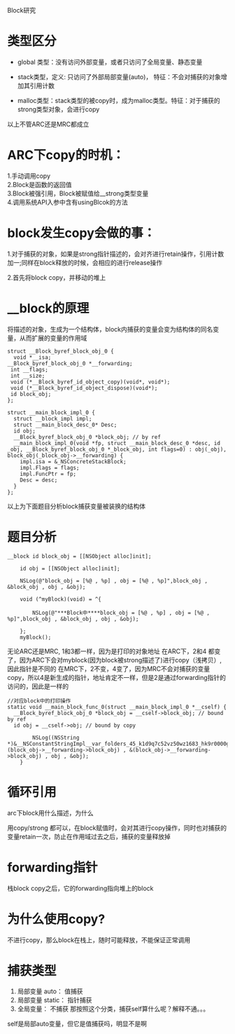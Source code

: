 Block研究

# 类型区分
- global 类型：没有访问外部变量，或者只访问了全局变量、静态变量

- stack类型，定义: 只访问了外部局部变量(auto)， 特征：不会对捕获的对象增加其引用计数

- malloc类型：stack类型的被copy时，成为malloc类型。特征：对于捕获的strong类型对象，会进行copy

以上不管ARC还是MRC都成立

# ARC下copy的时机：
1.手动调用copy\
2.Block是函数的返回值\
3.Block被强引用，Block被赋值给__strong类型变量\
4.调用系统API入参中含有usingBlcok的方法

# block发生copy会做的事：

1.对于捕获的对象，如果是strong指针描述的，会对齐进行retain操作，引用计数加一;同样在block释放的时候，会相应的进行release操作

2.首先将block copy，并移动的堆上

# __block的原理

将描述的对象，生成为一个结构体，block内捕获的变量会变为结构体的同名变量，从而扩展的变量的作用域
```
struct __Block_byref_block_obj_0 {
  void *__isa;
__Block_byref_block_obj_0 *__forwarding;
 int __flags;
 int __size;
 void (*__Block_byref_id_object_copy)(void*, void*);
 void (*__Block_byref_id_object_dispose)(void*);
 id block_obj;
};

struct __main_block_impl_0 {
  struct __block_impl impl;
  struct __main_block_desc_0* Desc;
  id obj;
  __Block_byref_block_obj_0 *block_obj; // by ref
  __main_block_impl_0(void *fp, struct __main_block_desc_0 *desc, id _obj, __Block_byref_block_obj_0 *_block_obj, int flags=0) : obj(_obj), block_obj(_block_obj->__forwarding) {
    impl.isa = &_NSConcreteStackBlock;
    impl.Flags = flags;
    impl.FuncPtr = fp;
    Desc = desc;
  }
};
```
以上为下面题目分析block捕获变量被装换的结构体
# 题目分析
```
__block id block_obj = [[NSObject alloc]init];

    id obj = [[NSObject alloc]init];

    NSLog(@"block_obj = [%@ , %p] , obj = [%@ , %p]",block_obj , &block_obj , obj , &obj);

    void (^myBlock)(void) = ^{

        NSLog(@"***Block中****block_obj = [%@ , %p] , obj = [%@ , %p]",block_obj , &block_obj , obj , &obj);

    };
    myBlock();
```
无论ARC还是MRC, 1和3都一样，因为是打印的对象地址
在ARC下，2和4 都变了，因为ARC下会对myblock(因为block被strong描述了)进行copy（浅拷贝）,因此指针是不同的
在MRC下，2不变，4变了，因为MRC不会对捕获的变量copy，所以4是新生成的指针，地址肯定不一样，但是2是通过forwarding指针的访问的，因此是一样的
```
//对应block中的打印操作
static void __main_block_func_0(struct __main_block_impl_0 *__cself) {
  __Block_byref_block_obj_0 *block_obj = __cself->block_obj; // bound by ref
  id obj = __cself->obj; // bound by copy

        NSLog((NSString *)&__NSConstantStringImpl__var_folders_45_k1d9q7c52vz50wz1683_hk9r0000gn_T_main_e64910_mi_1,(block_obj->__forwarding->block_obj) , &(block_obj->__forwarding->block_obj) , obj , &obj);
    }
```

# 循环引用
arc下block用什么描述，为什么

用copy/strong 都可以，在block赋值时，会对其进行copy操作，同时也对捕获的变量retain一次，防止在作用域过去之后，捕获的变量释放掉

# forwarding指针
栈block copy之后，它的forwarding指向堆上的block

# 为什么使用copy?
不进行copy，那么block在栈上，随时可能释放，不能保证正常调用

# 捕获类型
1. 局部变量 auto： 值捕获
2. 局部变量 static： 指针捕获
3. 全局变量： 不捕获
那按照这个分类，捕获self算什么呢？解释不通。。。

self是局部auto变量，但它是值捕获吗，明显不是啊